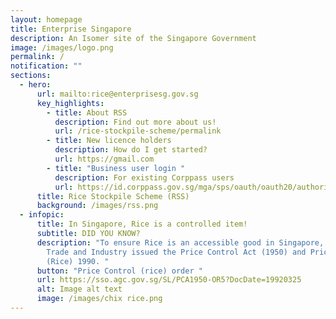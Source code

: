 ```yaml
---
layout: homepage
title: Enterprise Singapore
description: An Isomer site of the Singapore Government
image: /images/logo.png
permalink: /
notification: ""
sections:
  - hero:
      url: mailto:rice@enterprisesg.gov.sg
      key_highlights:
        - title: About RSS
          description: Find out more about us!
          url: /rice-stockpile-scheme/permalink
        - title: New licence holders
          description: How do I get started?
          url: https://gmail.com
        - title: "Business user login "
          description: For existing Corppass users
          url: https://id.corppass.gov.sg/mga/sps/oauth/oauth20/authorize?response_type=code&scope=openid&client_id=dR3r5ptxBmA8chy94hND&nonce=MGCaqmVb&state=MGCaqmVbGezr&redirect_uri=https%3A%2F%2Frice.enterprisesg.gov.sg%2Flogin_cp.aspx
      title: Rice Stockpile Scheme (RSS)
      background: /images/rss.png
  - infopic:
      title: In Singapore, Rice is a controlled item!
      subtitle: DID YOU KNOW?
      description: "To ensure Rice is an accessible good in Singapore, the Minister of
        Trade and Industry issued the Price Control Act (1950) and Price Control
        (Rice) 1990. "
      button: "Price Control (rice) order "
      url: https://sso.agc.gov.sg/SL/PCA1950-OR5?DocDate=19920325
      alt: Image alt text
      image: /images/chix rice.png
---
```

